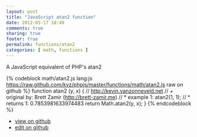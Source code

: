 ```yaml
---
layout: post
title: "JavaScript atan2 function"
date: 2012-05-17 18:49
comments: true
sharing: true
footer: true
permalink: functions/atan2
categories: [ math, functions ]
---
```

A JavaScript equivalent of PHP's atan2
<!-- more -->
{% codeblock math/atan2.js lang:js https://raw.github.com/kvz/phpjs/master/functions/math/atan2.js raw on github %}
function atan2 (y, x) {
    // http://kevin.vanzonneveld.net
    // +   original by: Brett Zamir (http://brett-zamir.me)
    // *     example 1: atan2(1, 1);
    // *     returns 1: 0.7853981633974483
    return Math.atan2(y, x);
}
{% endcodeblock %}
<ul>
 <li><a href="https://github.com/kvz/phpjs/blob/master/functions/math/atan2.js">view on github</a></li>
 <li><a href="https://github.com/kvz/phpjs/edit/master/functions/math/atan2.js">edit on github</a></li>
</ul>
